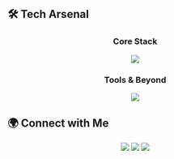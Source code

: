 
## 🛠 Tech Arsenal  

<div align="center">

### Core Stack  
<img src="https://skillicons.dev/icons?i=python,django,flask,react,nodejs,express,typescript,tailwind,postgresql,mongodb,mysql" />  

### Tools & Beyond  
<img src="https://skillicons.dev/icons?i=java,firebase,aws,git,docker,chartjs,d3js" />

</div>





## 🌍 Connect with Me  

<div align="center">
  <a href="mailto:calltobibek@gmail.com"><img src="https://img.shields.io/badge/Email-calltobibek@gmail.com-D14836?style=for-the-badge&logo=gmail" /></a>
  <a href="https://www.linkedin.com/in/bibek-pandey-43313723b/"><img src="https://img.shields.io/badge/LinkedIn-Bibek%20Pandey-0A66C2?style=for-the-badge&logo=linkedin" /></a>
  <a href="https://discord.gg/imbibek007"><img src="https://img.shields.io/badge/Discord-imbibek007-5865F2?style=for-the-badge&logo=discord" /></a>
</div>





</div>
